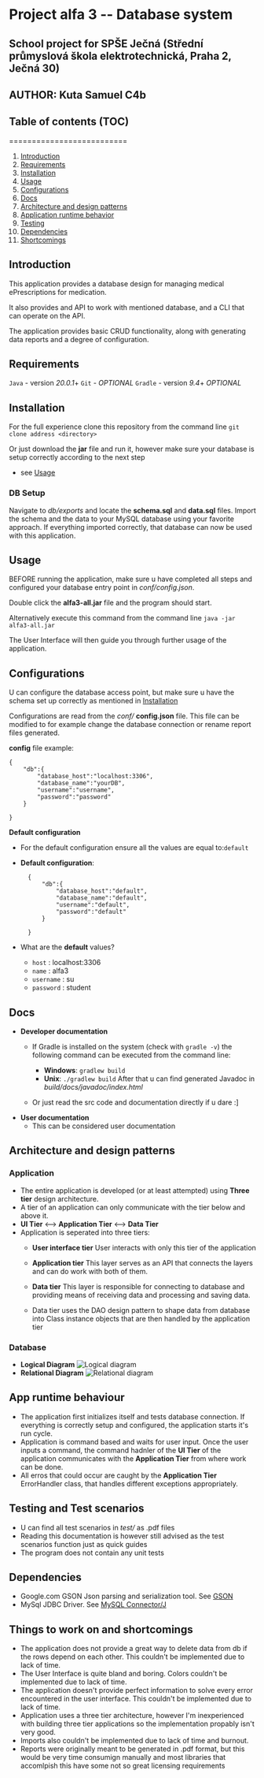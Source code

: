 # Project alfa 3 -- Database system
## School project for SPŠE Ječná (Střední průmyslová škola elektrotechnická, Praha 2, Ječná 30)
## AUTHOR: Kuta Samuel C4b 

## Table of contents (TOC)
==========================
1. [Introduction](#introduction)
2. [Requirements](#requirements)
3. [Installation](#installation)
4. [Usage](#usage)
5. [Configurations](#configurations)
6. [Docs](#docs)
7. [Architecture and design patterns](#architecture-and-design-patterns)
8. [Application runtime behavior](#app-runtime-behaviour)
7. [Testing](#testing-and-test-scenarios)
8. [Dependencies](#dependencies)
9. [Shortcomings](#things-to-work-on-and-shortcomings)

## Introduction
This application provides a database design for managing medical ePrescriptions
for medication.

It also provides and API to work with mentioned database, and a CLI that can
operate on the API.

The application provides basic CRUD functionality, along with generating data
reports and a degree of configuration.

## Requirements
`Java` - version *20.0.1*+
`Git` - *OPTIONAL*
`Gradle` - version *9.4*+ *OPTIONAL*

## Installation
For the full experience clone this repository from the command line
`git clone address <directory>`

Or just download the **jar** file and run it, however make sure your database
is setup correctly according to the next step
- see [Usage](##Usage)

### DB Setup
Navigate to *db/exports* and locate the **schema.sql** and **data.sql** files.
Import the schema and the data to your MySQL database using your favorite approach.
If everything imported correctly, that database can now be used with this application.

## Usage
BEFORE running the application, make sure u have completed all steps and configured your
database entry point in *conf/config.json*. 

Double click the **alfa3-all.jar** file and the program should start.

Alternatively execute this command from the command line
`java -jar alfa3-all.jar`

The User Interface will then guide you through further usage of the application.

## Configurations
U can configure the database access point, but make sure u have the schema
set up correctly as mentioned in [Installation](##instalation)

Configurations are read from the *conf/* **config.json** file. 
This file can be modified to for example change the database connection or
rename report files generated.

**config** file example:


    {
        "db":{
            "database_host":"localhost:3306",
            "database_name":"yourDB",
            "username":"username",
            "password":"password"
        }

    }

**Default configuration**
- For the default configuration ensure all the values are equal to:`default`
- **Default configuration**:

        {
            "db":{
                "database_host":"default",
                "database_name":"default",
                "username":"default",
                "password":"default"
            }

        }
- What are the **default** values?
    - `host` : localhost:3306
    - `name` : alfa3
    - `username` : su
    - `password` : student
    


## Docs
- **Developer documentation** 
    - If Gradle is installed on the system (check with `gradle -v`)
    the following command can be executed from the command line: 
        - **Windows**: `gradlew build`
        - **Unix**: `./gradlew build`
    After that u can find generated Javadoc in *build/docs/javadoc/index.html*

    - Or just read the src code and documentation directly if u dare :]
- **User documentation**
    - This can be considered user documentation

## Architecture and design patterns
### Application
- The entire application is developed (or at least attempted) using **Three tier**
design architecture.
- A tier of an application can only communicate with the tier below and above it.
- **UI Tier** <--> **Application Tier** <--> **Data Tier**
- Application is seperated into three tiers:
    - **User interface tier**
    User interacts with only this tier of the application

    - **Application tier**
    This layer serves as an API that connects the layers and can do work with both of them.

    - **Data tier**
    This layer is responsible for connecting to database and providing means of receiving data and 
    processing and saving data.
    - Data tier uses the DAO design pattern to shape data from database into Class instance objects
    that are then handled by the application tier
### Database
- **Logical Diagram**
![Logical diagram](./db/Logical.png)
- **Relational Diagram**
![Relational diagram](./db/Relational_1.png)
    
## App runtime behaviour
- The application first initializes itself and tests database connection. If everything is correctly
setup and configured, the application starts it's run cycle.
- Application is command based and waits for user input. Once the user inputs a command, the
command hadnler of the **UI Tier** of the application communicates with the **Application Tier**
from where work can be done.
- All erros that could occur are caught by the **Application Tier** ErrorHandler class, that handles
different exceptions appropriately.


## Testing and Test scenarios
- U can find all test scenarios in *test/* as .pdf files 
- Reading this documentation is however still advised as the test scenarios function just as quick
guides
- The program does not contain any unit tests



## Dependencies
- Google.com GSON Json parsing and serialization tool. See [GSON](https://github.com/google/gson) 
- MySql JDBC Driver. See [MySQL Connector/J](https://mvnrepository.com/artifact/com.mysql/mysql-connector-j)

## Things to work on and shortcomings
- The application does not provide a great way to delete data from db if the 
rows depend on each other. This couldn't be implemented due to lack of time.
- The User Interface is quite bland and boring. Colors couldn't be implemented
due to lack of time.
- The application doesn't provide perfect information to solve every error 
encountered in the user interface. This couldn't be implemented due to lack of time.
- Application uses a three tier architecture, however I'm inexperienced with
building three tier applications so the implementation propably isn't very good.
- Imports also couldn't be implemented due to lack of time and burnout.
- Reports were originally meant to be generated in .pdf format, but this would
be very time consumign manually and most libraries that accomlpish this have 
some not so great licensing requirements

